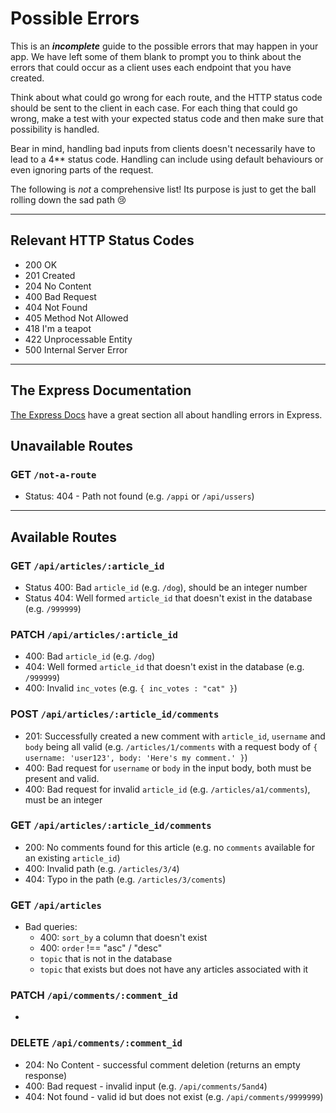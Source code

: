 # Possible Errors

This is an _**incomplete**_ guide to the possible errors that may happen in your app. We have left some of them blank to prompt you to think about the errors that could occur as a client uses each endpoint that you have created.

Think about what could go wrong for each route, and the HTTP status code should be sent to the client in each case.
For each thing that could go wrong, make a test with your expected status code and then make sure that possibility is handled.

Bear in mind, handling bad inputs from clients doesn't necessarily have to lead to a 4\*\* status code. Handling can include using default behaviours or even ignoring parts of the request.

The following is _not_ a comprehensive list! Its purpose is just to get the ball rolling down the sad path 😢

---

## Relevant HTTP Status Codes

- 200 OK
- 201 Created
- 204 No Content
- 400 Bad Request
- 404 Not Found
- 405 Method Not Allowed
- 418 I'm a teapot
- 422 Unprocessable Entity
- 500 Internal Server Error

---

## The Express Documentation

[The Express Docs](https://expressjs.com/en/guide/error-handling.html) have a great section all about handling errors in Express.

## Unavailable Routes

### GET `/not-a-route`

- Status: 404 - Path not found (e.g. `/appi` or `/api/ussers`)

---

## Available Routes

### GET `/api/articles/:article_id`

- Status 400: Bad `article_id` (e.g. `/dog`), should be an integer number
- Status 404: Well formed `article_id` that doesn't exist in the database (e.g. `/999999`)

### PATCH `/api/articles/:article_id`

- 400: Bad `article_id` (e.g. `/dog`)
- 404: Well formed `article_id` that doesn't exist in the database (e.g. `/999999`)
- 400: Invalid `inc_votes` (e.g. `{ inc_votes : "cat" }`)

### POST `/api/articles/:article_id/comments`

- 201: Successfully created a new comment with `article_id`, `username` and `body` being all valid (e.g. `/articles/1/comments` with a request body of `{ username: 'user123', body: 'Here's my comment.' }`)
- 400: Bad request for `username` or `body` in the input body, both must be present and valid.
- 400: Bad request for invalid `article_id` (e.g. `/articles/a1/comments`), must be an integer

### GET `/api/articles/:article_id/comments`

- 200: No comments found for this article (e.g. no `comments` available for an existing `article_id`)
- 400: Invalid path (e.g. `/articles/3/4`)
- 404: Typo in the path (e.g. `/articles/3/coments`)

### GET `/api/articles`

- Bad queries:
  - 400: `sort_by` a column that doesn't exist
  - 400: `order` !== "asc" / "desc"
  - `topic` that is not in the database
  - `topic` that exists but does not have any articles associated with it

### PATCH `/api/comments/:comment_id`
  -

### DELETE `/api/comments/:comment_id`
 - 204: No Content - successful comment deletion (returns an empty response)
 - 400: Bad request - invalid input (e.g. `/api/comments/5and4`)
 - 404: Not found - valid id but does not exist (e.g. `/api/comments/9999999`)
 
